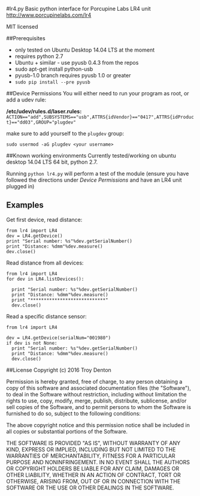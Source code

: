 #lr4.py
Basic python interface for Porcupine Labs LR4 unit
http://www.porcupinelabs.com/lr4

MIT licensed

##Prerequisites
* only tested on Ubuntu Desktop 14.04 LTS at the moment
* requires python 2.7
* Ubuntu + similar - use pyusb 0.4.3 from the repos
 * sudo apt-get install python-usb
* pyusb-1.0 branch requires pyusb 1.0 or greater
 * `sudo pip install --pre pyusb`

##Device Permissions
You will either need to run your program as root, or add a udev rule:

**/etc/udev/rules.d/laser.rules:**
`ACTION=="add",SUBSYSTEMS=="usb",ATTRS{idVendor}=="0417",ATTRS{idProduct}=="dd03",GROUP="plugdev"`

make sure to add yourself to the `plugdev` group:

`sudo usermod -aG plugdev <your username>`

##Known working environments
Currently tested/working on ubuntu desktop 14.04 LTS 64 bit, python 2.7. 

Running `python lr4.py` will perform a test of the module (ensure you have followed the directions under *Device Permissions* and have an LR4 unit plugged in)

## Examples
Get first device, read distance:
```
from lr4 import LR4
dev = LR4.getDevice()
print "Serial number: %s"%dev.getSerialNumber()
print "Distance: %dmm"%dev.measure()
dev.close()
```

Read distance from all devices:
```
from lr4 import LR4
for dev in LR4.listDevices():
 
  print "Serial number: %s"%dev.getSerialNumber()
  print "Distance: %dmm"%dev.measure()
  print "****************************"
  dev.close()
```

Read a specific distance sensor:
```
from lr4 import LR4

dev = LR4.getDevice(serialNum="001980")
if dev is not None:
  print "Serial number: %s"%dev.getSerialNumber()
  print "Distance: %dmm"%dev.measure()
  dev.close()
```

##License
Copyright (c) 2016 Troy Denton

Permission is hereby granted, free of charge, to any person obtaining a copy of this software and associated documentation files (the "Software"), to deal in the Software without restriction, including without limitation the rights to use, copy, modify, merge, publish, distribute, sublicense, and/or sell copies of the Software, and to permit persons to whom the Software is furnished to do so, subject to the following conditions:

The above copyright notice and this permission notice shall be included in all copies or substantial portions of the Software.

THE SOFTWARE IS PROVIDED "AS IS", WITHOUT WARRANTY OF ANY KIND, EXPRESS OR IMPLIED, INCLUDING BUT NOT LIMITED TO THE WARRANTIES OF MERCHANTABILITY, FITNESS FOR A PARTICULAR PURPOSE AND NONINFRINGEMENT. IN NO EVENT SHALL THE AUTHORS OR COPYRIGHT HOLDERS BE LIABLE FOR ANY CLAIM, DAMAGES OR OTHER LIABILITY, WHETHER IN AN ACTION OF CONTRACT, TORT OR OTHERWISE, ARISING FROM, OUT OF OR IN CONNECTION WITH THE SOFTWARE OR THE USE OR OTHER DEALINGS IN THE SOFTWARE.
